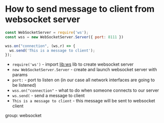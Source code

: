 # How to send message to client from websocket server

```js
const WebSocketServer = require('ws');
const wss = new WebSocketServer.Server({ port: 8111 })

wss.on("connection", (ws,r) => {
  ws.send('This is a message to client');
});
```

- `require('ws')` - import [lib:ws](https://www.npmjs.com/package/ws) lib to create websocket server
- `new WebSocketServer.Server` - create and launch websocket server with params
- `port:` - port to listen on (in our case all network interfaces are going to be listened)
- `wss.on("connection"` - what to do when someone connects to our server
- `ws.send(` - send a message to client
- `This is a message to client` - this message will be sent to websocket client

group: websocket


